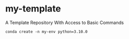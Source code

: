 # my-template
A Template Repository With Access to Basic Commands

```ssh
conda create -n my-env python=3.10.0
